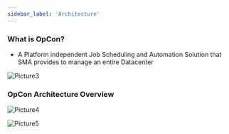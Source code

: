 ```yaml
---
sidebar_label: 'Architecture'
---
```


### What is OpCon?


* A Platform independent Job Scheduling and Automation Solution that SMA provides to manage an entire Datacenter

![Picture3](../static/imgbasic/Picture3.png)

### OpCon Architecture Overview

![Picture4](../static/imgbasic/Picture4.png)

![Picture5](../static/imgbasic/Picture5.png)

